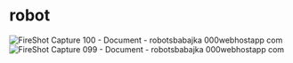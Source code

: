 # robot

![FireShot Capture 100 - Document - robotsbabajka 000webhostapp com](https://user-images.githubusercontent.com/16978473/178122523-29bc3e2b-02c6-44b4-90a3-6ec32174c15d.png)
![FireShot Capture 099 - Document - robotsbabajka 000webhostapp com](https://user-images.githubusercontent.com/16978473/178122525-43f6f823-961e-46d0-9233-6d8988247e2b.png)
